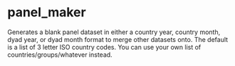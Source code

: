 panel_maker
===========
Generates a blank panel dataset in either a country year, country month, dyad year, or dyad month format to merge other datasets onto. The default is a list of 3 letter ISO country codes. You can use your own list of countries/groups/whatever instead.
